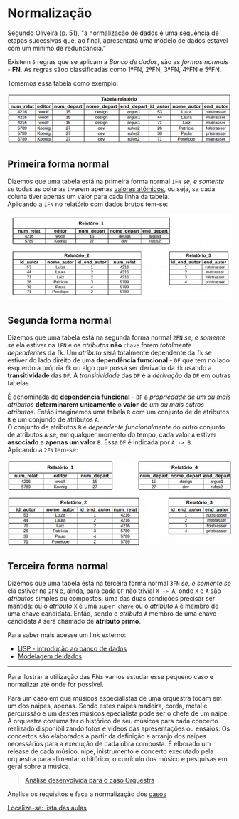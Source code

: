 # Normalização

Segundo Oliveira (p. 51), "a normalização de dados é uma sequência de etapas sucessivas que, ao final, apresentará uma modelo de dados estável com um mínimo de redundância."

Existem `5` regras que se aplicam a *Banco de dados*, são as *formas normais* - **FN**. As regras sãoo classificadas como 1ªFN, 2ªFN, 3ªFN, 4ªFN e 5ªFN.

Tomemos essa tabela como exemplo:

![Relatório com dados brutos](img/tabelaFN_brutos.png "Relatório com dados brutos")


## Primeira forma normal

Dizemos que uma tabela está na primeira forma normal `1FN` *se*, *e somente se* todas as colunas tiverem apenas [valores atômicos](https://github.com/tmenegaz/db_dendezeiros/blob/master/assunto/exercicios1.md#8-qual-a-diferenção-entre-dado-e-informação), ou seja, sa cada coluna tiver apenas um valor para cada linha da tabela.  
Aplicando a `1FN` no relatório com dados brutos tem-se:

![Relatório_1FN](img/tabela_1FN.png "Relatório após aplicação da 1FN")

## Segunda forma normal

Dizemos que uma tabela está na segunda forma normal `2FN` *se*, *e somente se* ela estiver na `1FN` e os *atributos* **não** `chave` forem *totalmente dependentes* da `fk`. Um *atributo* será totalmente dependente da `fk` se estiver do lado direito de uma **dependência fumcional** - `DF` que tem no lado esquerdo a própria `fk` ou algo que possa ser derivado da `fk` usando a **transitividade** das `DF`. A *transitividade* das `DF` é a *derivação* da `DF` em outras tabelas. 

É denominada de **dependência funcional** - `DF` a *propriedade de um ou mais atributos* **determinarem** **unicamente** o **valor** de *um ou mais outros atributos*. Então imaginemos uma tabela `R` com um conjunto de de atributos `B` e um conjundo de atributos `A`.  
O conjunto de atributos `B` é *dependente funcionalmente* do outro conjunto de atributos `A` se, em qualquer momento do tempo, cada valor `A` estiver **associado** a **apenas um valor** `B`. Essa `DF` é indicada por `A -> B`.  
Aplicando a `2FN` tem-se:

![Relatório_2FN](img/tabela_2FN.png "Relatório após aplicação da 2FN")


## Terceira forma normal

Dizemos que uma tabela está na terceira forma normal `3FN` *se*, *e somente se* ela estiver na `2FN` e, ainda, para cada `DF` não trivial `X -> A`, onde `X` e `A` são *atributos* simples ou compostos, uma das duas condições precisar ser mantida: ou o *atributo* `X` é uma `super chave` ou o *atributo* `A` é membro de uma chave candidata. Então, sendo o *atributo* `A` membro de uma chave candidata `A` será chamado de **atributo primo**.  

Para saber mais acesse um link externo:
- [USP - introdução ao banco de dados](https://www.ime.usp.br/~jef/apostila.pdf)
- [Modelagem de dados](http://unilivros.com.br/pdf/dbmod.pdf)

---

Para ilustrar a utilização das *FNs* vamos estudar esse pequeno caso e normalizar até onde for possível.

Para um caso em que músicos especialistas de uma orquestra tocam em um dos naipes, apenas. Sendo estes naipes madeira, corda, metal e percurssão e um destes músicos epecialista pode ser o chefe de um naipe. A orquestra costuma ter o histórico de seu músicos para cada concerto realizado disponibilizando fotos e vídeos das apresentações ou ensaios. Os concertos são elaborados a partir da definição e arranjo dos naipes necessários para a execução de cada obra composta. É elborado um release de cada músico, nipe, inistrumento e concerto executado pela orquestra para alimentar o hitórico, o currículo dos músico e pesquisas em geral sobre a música.

> [Análise desenvolvida para o caso Orquestra](https://github.com/tmenegaz/db_dendezeiros/blob/master/assunto/respCaso6.md#caso-orquestra)

Analise os requisitos e faça a normalização dos [casos](https://github.com/tmenegaz/db_dendezeiros/blob/master/assunto/casos.md#estudos-de-caso)

[Localize-se: lista das aulas](https://github.com/tmenegaz/db_dendezeiros/blob/master/assunto/lista.md#lista-de-aulas)
